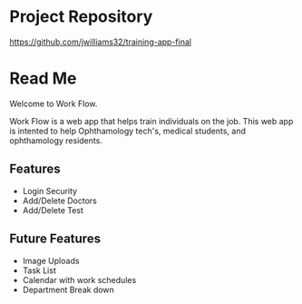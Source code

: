 # Project Repository
https://github.com/jwilliams32/training-app-final

# Read Me
Welcome to Work Flow.

Work Flow is a web app that helps train individuals on the job.
This web app is intented to help Ophthamology tech's, medical students, and ophthamology residents.

## Features
* Login Security
* Add/Delete Doctors
* Add/Delete Test

## Future Features
* Image Uploads
* Task List
* Calendar with work schedules
* Department Break down
